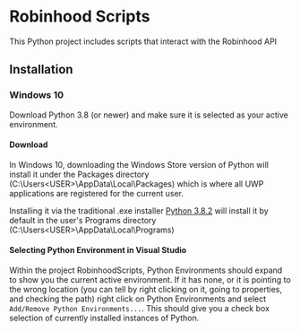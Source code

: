 # Robinhood Scripts
This Python project includes scripts that interact with the Robinhood API

## Installation

### Windows 10
Download Python 3.8 (or newer) and make sure it is selected as your active environment.

#### Download
In Windows 10, downloading the Windows Store version of Python will install it under the Packages directory (C:\Users\<USER>\AppData\Local\Packages)
which is where all UWP applications are registered for the current user.

Installing it via the traditional .exe installer  [Python 3.8.2](https://www.python.org/ftp/python/3.8.2/python-3.8.2.exe) will install it by default
in the user's Programs directory (C:\Users\<USER>\AppData\Local\Programs)

#### Selecting Python Environment in Visual Studio
Within the project RobinhoodScripts, Python Environments should expand to show you the current active environment.
If it has none, or it is pointing to the wrong location (you can tell by right clicking on it, going to properties, and checking the path)
right click on Python Environments and select `Add/Remove Python Environments...`.  This should give you a check box selection of currently installed instances of Python.
